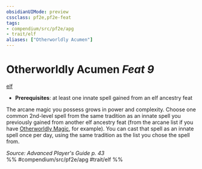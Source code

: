 ```yaml
---
obsidianUIMode: preview
cssclass: pf2e,pf2e-feat
tags:
- compendium/src/pf2e/apg
- trait/elf
aliases: ["Otherworldly Acumen"]
---
```

# Otherworldly Acumen  *Feat 9*  
[elf](rules/traits/elf.md "Elf Ancestry & Heritage Trait")  

- **Prerequisites**: at least one innate spell gained from an elf ancestry feat

The arcane magic you possess grows in power and complexity. Choose one common 2nd-level spell from the same tradition as an innate spell you previously gained from another elf ancestry feat (from the arcane list if you have [Otherworldly Magic](compendium/feats/otherworldly-magic.md), for example). You can cast that spell as an innate spell once per day, using the same tradition as the list you chose the spell from.

*Source: Advanced Player's Guide p. 43*  
%% #compendium/src/pf2e/apg #trait/elf %%